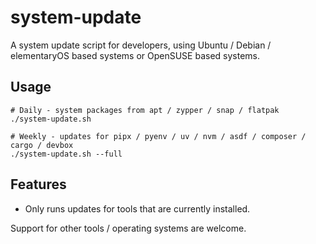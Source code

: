 # system-update
A system update script for developers, using Ubuntu / Debian / elementaryOS based systems or OpenSUSE based systems.

## Usage
```
# Daily - system packages from apt / zypper / snap / flatpak
./system-update.sh

# Weekly - updates for pipx / pyenv / uv / nvm / asdf / composer / cargo / devbox
./system-update.sh --full
```
## Features

- Only runs updates for tools that are currently installed.

Support for other tools / operating systems are welcome.
